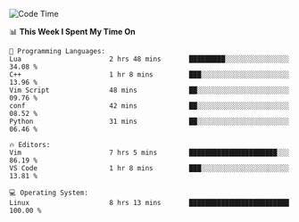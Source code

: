 <!-- [![Top Langs](https://github-readme-stats.vercel.app/api/top-langs/?username=gagahsyuja&theme=dracula&hide_border=true&border_radius=7)](https://github.com/anuraghazra/github-readme-stats) -->

<!--START_SECTION:waka-->
![Code Time](http://img.shields.io/badge/Code%20Time-163%20hrs%2042%20mins-blue)

📊 **This Week I Spent My Time On** 

```text
💬 Programming Languages: 
Lua                      2 hrs 48 mins       █████████░░░░░░░░░░░░░░░░   34.08 % 
C++                      1 hr 8 mins         ███░░░░░░░░░░░░░░░░░░░░░░   13.96 % 
Vim Script               48 mins             ██░░░░░░░░░░░░░░░░░░░░░░░   09.76 % 
conf                     42 mins             ██░░░░░░░░░░░░░░░░░░░░░░░   08.52 % 
Python                   31 mins             ██░░░░░░░░░░░░░░░░░░░░░░░   06.46 % 

🔥 Editors: 
Vim                      7 hrs 5 mins        ██████████████████████░░░   86.19 % 
VS Code                  1 hr 8 mins         ███░░░░░░░░░░░░░░░░░░░░░░   13.81 % 

💻 Operating System: 
Linux                    8 hrs 13 mins       █████████████████████████   100.00 % 
```


<!--END_SECTION:waka-->
